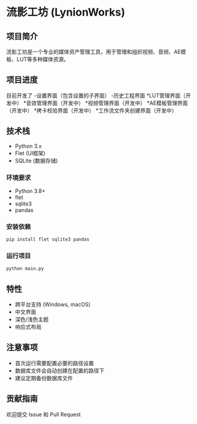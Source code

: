# 流影工坊 (LynionWorks)

## 项目简介
流影工坊是一个专业的媒体资产管理工具，用于管理和组织视频、音频、AE模板、LUT等多种媒体资源。

## 项目进度
目前开发了
  -设置界面（包含设置的子界面）
  -历史工程界面
  *LUT管理界面（开发中）
  *音效管理界面（开发中）
  *视频管理界面（开发中）
  *AE模板管理界面（开发中）
  *拷卡校验界面（开发中）
  *工作流文件夹创建界面（开发中）



## 技术栈
- Python 3.x
- Flet (UI框架)
- SQLite (数据存储)


### 环境要求
- Python 3.8+
- flet
- sqlite3
- pandas

### 安装依赖
```bash
pip install flet sqlite3 pandas
```

### 运行项目
```bash
python main.py
```


## 特性
- 跨平台支持 (Windows, macOS)
- 中文界面
- 深色/浅色主题
- 响应式布局

## 注意事项
- 首次运行需要配置必要的路径设置
- 数据库文件会自动创建在配置的路径下
- 建议定期备份数据库文件

## 贡献指南
欢迎提交 Issue 和 Pull Request
